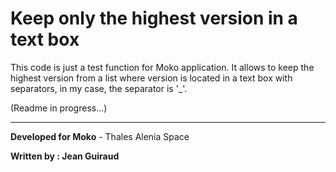 # Keep only the highest version in a text box

This code is just a test function for Moko application.
It allows to keep the highest version from a list where version is located in a text box with separators, in my case, the separator is '_'. 

(Readme in progress...)

---

**Developed for Moko** - Thales Alenia Space

**Written by : Jean Guiraud**
